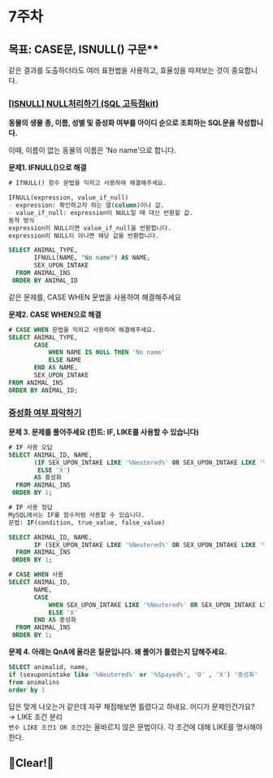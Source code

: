 # 7주차
## 목표: CASE문, ISNULL() 구문**

같은 결과를 도출하더라도 여러 표현법을 사용하고, 효율성을 따져보는 것이 중요합니다.

### [[ISNULL] NULL처리하기 (SQL 고득점kit)](https://school.programmers.co.kr/learn/courses/30/lessons/59410)

**동물의 생물 종, 이름, 성별 및 중성화 여부를 아이디 순으로 조회하는 SQL문을 작성합니다.**

이때, 이름이 없는 동물의 이름은 ‘No name’으로 합니다.

**문제1. IFNULL()으로 해결**

```sql
# IfNULL() 함수 문법을 익히고 사용하여 해결해주세요.

IFNULL(expression, value_if_null)
- expression: 확인하고자 하는 열(column)이나 값.
- value_if_null: expression이 NULL일 때 대신 반환할 값.
동작 방식
expression이 NULL이면 value_if_null을 반환합니다.
expression이 NULL이 아니면 해당 값을 반환합니다.

SELECT ANIMAL_TYPE,
       IFNULL(NAME, "No name") AS NAME, 
       SEX_UPON_INTAKE
  FROM ANIMAL_INS
 ORDER BY ANIMAL_ID
```

같은 문제를, CASE WHEN 문법을 사용하여 해결해주세요

**문제2. CASE WHEN으로 해결**

```sql
# CASE WHEN 문법을 익히고 사용하여 해결해주세요.
SELECT ANIMAL_TYPE, 
       CASE 
           WHEN NAME IS NULL THEN 'No name' 
           ELSE NAME 
       END AS NAME, 
       SEX_UPON_INTAKE 
FROM ANIMAL_INS
ORDER BY ANIMAL_ID;
```


### [중성화 여부 파악하기](https://school.programmers.co.kr/learn/courses/30/lessons/59409#qna)


**문제 3. 문제를 풀어주세요 (힌트: IF, LIKE를 사용할 수 있습니다)**

```sql
# IF 사용 오답
SELECT ANIMAL_ID, NAME, 
       (IF SEX_UPON_INTAKE LIKE '%Neutered%' OR SEX_UPON_INTAKE LIKE '%Spayed%' THEN 'O'
        ELSE 'X')
       AS 중성화
  FROM ANIMAL_INS
 ORDER BY 1;

# IF 사용 정답
MySQL에서는 IF를 함수처럼 사용할 수 있습니다.
문법: IF(condition, true_value, false_value)

SELECT ANIMAL_ID, NAME, 
       IF (SEX_UPON_INTAKE LIKE '%Neutered%' OR SEX_UPON_INTAKE LIKE '%Spayed%', 'O', 'X') AS 중성화
  FROM ANIMAL_INS
 ORDER BY 1;
```
```SQL
# CASE WHEN 사용
SELECT ANIMAL_ID, 
       NAME, 
       CASE 
           WHEN SEX_UPON_INTAKE LIKE '%Neutered%' OR SEX_UPON_INTAKE LIKE '%Spayed%' THEN 'O'
           ELSE 'X'
       END AS 중성화
  FROM ANIMAL_INS
 ORDER BY 1;
```

**문제 4. 아래는 QnA에 올라온 질문입니다. 왜 풀이가 틀렸는지 답해주세요.**
```sql
SELECT animalid, name,
if (sexuponintake like '%Neutered%' or '%Spayed%', 'O' , 'X') '중성화'
from animalins
order by 1
```
답은 맞게 나오는거 같은데 자꾸 채점해보면 틀렸다고 하네요. 어디가 문제인건가요?\
→ LIKE 조건 분리\
`변수 LIKE 조건1 OR 조건2`는 올바르지 않은 문법이다. 각 조건에 대해 LIKE를 명시해야 한다. 

## 🧽Clear!🫧